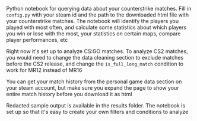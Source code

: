 Python notebook for querying data about your counterstrike matches. Fill in `config.py` with your steam id and the path to the downloaded html file with your counterstrike matches.
The notebook will identify the players you played with most often, and calculate some statistics about which players you win or lose with the most, your statistics on certain maps, compare player performances, etc

Right now it's set up to analyze CS:GO matches. To analyze CS2 matches, you would need to change the data cleaning section to exclude matches before the CS2 release, and change the `is_full_long_match` condition to work for MR12 instead of MR16

You can get your match history from the personal game data section on your steam account, but make sure you expand the page to show your entire match history before you download it as html

Redacted sample output is available in the results folder. The notebook is set up so that it's easy to create your own filters and conditions to analyze
